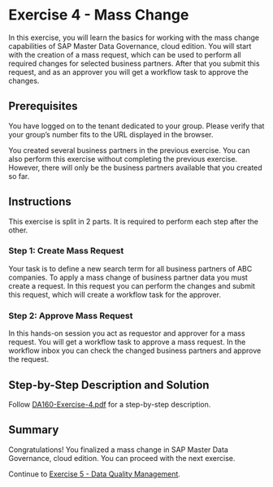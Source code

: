 # Exercise 4 - Mass Change

In this exercise, you will learn the basics for working with the mass change capabilities of SAP Master Data Governance, cloud edition. You will start with the creation of a mass request, which can be used to perform all required changes for selected business partners. After that you submit this request, and as an approver you will get a workflow task to approve the changes.

## Prerequisites

You have logged on to the tenant dedicated to your group. Please verify that your group’s number fits to the URL displayed in the browser.

You created several business partners in the previous exercise. You can also perform this exercise without completing the previous exercise. However, there will only be the business partners available that you created so far.

## Instructions

This exercise is split in 2 parts. It is required to perform each step after the other.

### Step 1: Create Mass Request

Your task is to define a new search term for all business partners of ABC companies. To apply a mass change of business partner data you must create a request. In this request you can perform the changes and submit this request, which will create a workflow task for the approver.

### Step 2: Approve Mass Request

In this hands-on session you act as requestor and approver for a mass request. You will get a workflow task to approve a mass request. In the workflow inbox you can check the changed business partners and approve the request.

## Step-by-Step Description and Solution

Follow [DA160-Exercise-4.pdf](./supplements/DA160-Exercise-4.pdf) for a step-by-step description.

## Summary

Congratulations! You finalized a mass change in SAP Master Data Governance, cloud edition. You can proceed with the next exercise.

Continue to [Exercise 5 - Data Quality Management](/exercises/ex5/).
